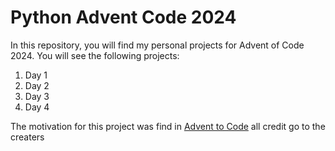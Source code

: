 <h1>Python Advent Code 2024</h1>
<p>In this repository, you will find my personal projects for Advent of Code 2024. You will see the following projects: </p>
<ol>
  <li>Day 1 </li>
  <li>Day 2 </li>
  <li>Day 3 </li>
  <li>Day 4 </li>
</ol>
<p>The motivation for this project was find in <a href="https://adventofcode.com/2024/about">Advent to Code</a> all credit go to the creaters</p>
